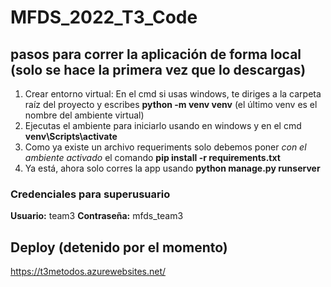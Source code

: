 # MFDS_2022_T3_Code

## pasos para correr la aplicación de forma local (solo se hace la primera vez que lo descargas)


1. Crear entorno virtual: En el cmd si usas windows, te diriges a la carpeta raíz del proyecto y escribes **python -m venv venv** (el último venv es el nombre del ambiente virtual)
2. Ejecutas el ambiente para iniciarlo usando en windows y en el cmd **venv\Scripts\activate**
3. Como ya existe un archivo requeriments solo debemos poner *con el ambiente activado* el comando **pip install -r requirements.txt** 
4. Ya está,  ahora solo corres la app usando **python manage.py runserver**

### Credenciales para superusuario
**Usuario:** team3
**Contraseña:** mfds_team3

## Deploy (detenido por el momento)
https://t3metodos.azurewebsites.net/
